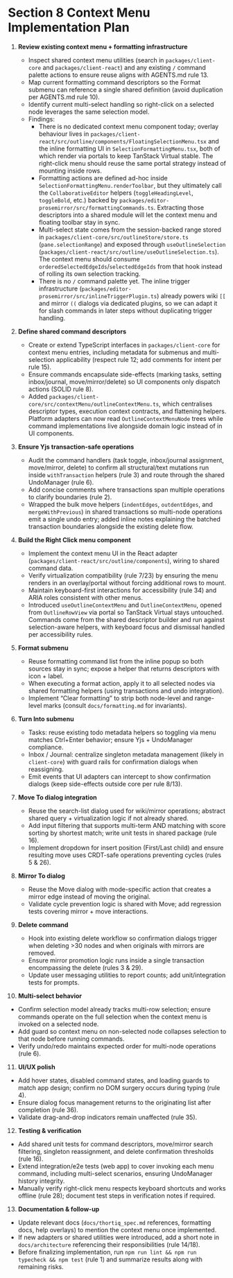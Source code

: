 # Section 8 Context Menu Implementation Plan

1. **Review existing context menu + formatting infrastructure**
   - Inspect shared context menu utilities (search in `packages/client-core` and `packages/client-react`) and any existing `/` command palette actions to ensure reuse aligns with AGENTS.md rule 13.
   - Map current formatting command descriptors so the Format submenu can reference a single shared definition (avoid duplication per AGENTS.md rule 10).
   - Identify current multi-select handling so right-click on a selected node leverages the same selection model.
   - Findings:
     - There is no dedicated context menu component today; overlay behaviour lives in `packages/client-react/src/outline/components/FloatingSelectionMenu.tsx` and the inline formatting UI in `SelectionFormattingMenu.tsx`, both of which render via portals to keep TanStack Virtual stable. The right-click menu should reuse the same portal strategy instead of mounting inside rows.
     - Formatting actions are defined ad-hoc inside `SelectionFormattingMenu.renderToolbar`, but they ultimately call the `CollaborativeEditor` helpers (`toggleHeadingLevel`, `toggleBold`, etc.) backed by `packages/editor-prosemirror/src/formattingCommands.ts`. Extracting those descriptors into a shared module will let the context menu and floating toolbar stay in sync.
     - Multi-select state comes from the session-backed range stored in `packages/client-core/src/outlineStore/store.ts` (`pane.selectionRange`) and exposed through `useOutlineSelection` (`packages/client-react/src/outline/useOutlineSelection.ts`). The context menu should consume `orderedSelectedEdgeIds`/`selectedEdgeIds` from that hook instead of rolling its own selection tracking.
     - There is no `/` command palette yet. The inline trigger infrastructure (`packages/editor-prosemirror/src/inlineTriggerPlugin.ts`) already powers wiki `[[` and mirror `((` dialogs via dedicated plugins, so we can adapt it for slash commands in later steps without duplicating trigger handling.

2. **Define shared command descriptors**
   - Create or extend TypeScript interfaces in `packages/client-core` for context menu entries, including metadata for submenus and multi-selection applicability (respect rule 12; add comments for intent per rule 15).
   - Ensure commands encapsulate side-effects (marking tasks, setting inbox/journal, move/mirror/delete) so UI components only dispatch actions (SOLID rule 8).
   - Added `packages/client-core/src/contextMenu/outlineContextMenu.ts`, which centralises descriptor types, execution context contracts, and flattening helpers. Platform adapters can now read `OutlineContextMenuNode` trees while command implementations live alongside domain logic instead of in UI components.

3. **Ensure Yjs transaction-safe operations**
   - Audit the command handlers (task toggle, inbox/journal assignment, move/mirror, delete) to confirm all structural/text mutations run inside `withTransaction` helpers (rule 3) and route through the shared UndoManager (rule 6).
   - Add concise comments where transactions span multiple operations to clarify boundaries (rule 2).
   - Wrapped the bulk move helpers (`indentEdges`, `outdentEdges`, and `mergeWithPrevious`) in shared transactions so multi-node operations emit a single undo entry; added inline notes explaining the batched transaction boundaries alongside the existing delete flow.

4. **Build the Right Click menu component**
   - Implement the context menu UI in the React adapter (`packages/client-react/src/outline/components`), wiring to shared command data.
   - Verify virtualization compatibility (rule 7/23) by ensuring the menu renders in an overlay/portal without forcing additional rows to mount.
   - Maintain keyboard-first interactions for accessibility (rule 34) and ARIA roles consistent with other menus.
   - Introduced `useOutlineContextMenu` and `OutlineContextMenu`, opened from `OutlineRowView` via portal so TanStack Virtual stays untouched. Commands come from the shared descriptor builder and run against selection-aware helpers, with keyboard focus and dismissal handled per accessibility rules.

5. **Format submenu**
   - Reuse formatting command list from the inline popup so both sources stay in sync; expose a helper that returns descriptors with icon + label.
   - When executing a format action, apply it to all selected nodes via shared formatting helpers (using transactions and undo integration).
   - Implement “Clear formatting” to strip both node-level and range-level marks (consult `docs/formatting.md` for invariants).

6. **Turn Into submenu**
   - Tasks: reuse existing todo metadata helpers so toggling via menu matches Ctrl+Enter behavior; ensure Yjs + UndoManager compliance.
   - Inbox / Journal: centralize singleton metadata management (likely in `client-core`) with guard rails for confirmation dialogs when reassigning.
   - Emit events that UI adapters can intercept to show confirmation dialogs (keep side-effects outside core per rule 8/13).

7. **Move To dialog integration**
   - Reuse the search-list dialog used for wiki/mirror operations; abstract shared query + virtualization logic if not already shared.
   - Add input filtering that supports multi-term AND matching with score sorting by shortest match; write unit tests in shared package (rule 16).
   - Implement dropdown for insert position (First/Last child) and ensure resulting move uses CRDT-safe operations preventing cycles (rules 5 & 26).

8. **Mirror To dialog**
   - Reuse the Move dialog with mode-specific action that creates a mirror edge instead of moving the original.
   - Validate cycle prevention logic is shared with Move; add regression tests covering mirror + move interactions.

9. **Delete command**
   - Hook into existing delete workflow so confirmation dialogs trigger when deleting >30 nodes and when originals with mirrors are removed.
   - Ensure mirror promotion logic runs inside a single transaction encompassing the delete (rules 3 & 29).
   - Update user messaging utilities to report counts; add unit/integration tests for prompts.

10. **Multi-select behavior**
   - Confirm selection model already tracks multi-row selection; ensure commands operate on the full selection when the context menu is invoked on a selected node.
   - Add guard so context menu on non-selected node collapses selection to that node before running commands.
   - Verify undo/redo maintains expected order for multi-node operations (rule 6).

11. **UI/UX polish**
   - Add hover states, disabled command states, and loading guards to match app design; confirm no DOM surgery occurs during typing (rule 4).
   - Ensure dialog focus management returns to the originating list after completion (rule 36).
   - Validate drag-and-drop indicators remain unaffected (rule 35).

12. **Testing & verification**
   - Add shared unit tests for command descriptors, move/mirror search filtering, singleton reassignment, and delete confirmation thresholds (rule 16).
   - Extend integration/e2e tests (web app) to cover invoking each menu command, including multi-select scenarios, ensuring UndoManager history integrity.
   - Manually verify right-click menu respects keyboard shortcuts and works offline (rule 28); document test steps in verification notes if required.

13. **Documentation & follow-up**
   - Update relevant docs (`docs/thortiq_spec.md` references, formatting docs, help overlays) to mention the context menu once implemented.
   - If new adapters or shared utilities were introduced, add a short note in `docs/architecture` referencing their responsibilities (rule 14/18).
   - Before finalizing implementation, run `npm run lint && npm run typecheck && npm test` (rule 1) and summarize results along with remaining risks.
